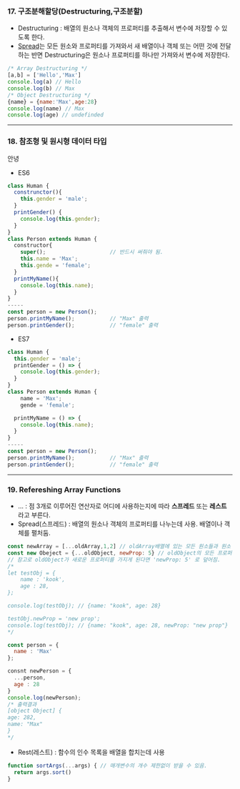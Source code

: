 ### 17. 구조분해할당(Destructuring,구조분할)

- Destructuring : 배열의 원소나 객체의 프로퍼티를 추출해서 변수에 저장할 수 있도록 한다.
- [Spread](https://github.com/yeonsu-k/Book/blob/main/React/Section2%EC%9E%90%EB%B0%94%EC%8A%A4%ED%81%AC%EB%A6%BD%ED%8A%B8/Section2(14~16).md#16-%EC%8A%A4%ED%94%84%EB%A0%88%EB%93%9C-%EB%B0%8F-%EB%82%98%EB%A8%B8%EC%A7%80-%EC%97%B0%EC%82%B0%EC%9E%90)는 모든 원소와 프로퍼티를 가져와서 새 배열이나 객체 또는 어떤 것에 전달하는 반면 Destructuring은 원소나 프로퍼티를 하나만 가져와서 변수에 저장한다.

```javascript
/* Array Destructuring */
[a,b] = ['Hello','Max']
console.log(a) // Hello
console.log(b) // Max
/* Object Destructuring */
{name} = {name:'Max',age:28}
console.log(name) // Max
console.log(age) // undefinded
```



------

### 18. 참조형 및 원시형 데이터 타입

<span style='bckground-color. #fff5b1'>안녕</span>

- ES6

```javascript
class Human {
  construnctor(){
    this.gender = 'male';
  }
  printGender() {
    console.log(this.gender);
  }
}
class Person extends Human {
  constructor{
    super();					// 반드시 써줘야 됨.
    this.name = 'Max';
    this.gende = 'female';
  }
  printMyName(){
  	console.log(this.name);
  }
}
-----
const person = new Person();
person.printMyName();			// "Max" 출력
person.printGender();			// "female" 출력
```

- ES7

```javascript
class Human {
  this.gender = 'male';
  printGender = () => {
    console.log(this.gender);
  }
}
class Person extends Human {
    name = 'Max';
    gende = 'female';

  printMyName = () => {
  	console.log(this.name);
  }
}
-----
const person = new Person();
person.printMyName();			// "Max" 출력
person.printGender();			// "female" 출력
```



------

### 19. Refereshing Array Functions

-  ...  : 점 3개로 이루어진 연산자로 어디에 사용하는지에 따라 **스프레드** 또는 **레스트**라고 부른다.
-  Spread(스프레드) : 배열의 원소나 객체의 프로퍼티를 나누는데 사용. 배열이나 객체를 펼처둠.

```javascript
const newArray = [...oldArray,1,2] // oldArray배열에 있는 모든 원소들과 원소 1,2를 더 추가한 새 배열
const new Obeject = {...oldObject, newProp: 5} // oldObject의 모든 프로퍼티와 값을 꺼내서 새 객체의 키 값으로 추가
// 참고로 oldObject가 새로운 프로퍼티를 가지게 된다면 'newProp: 5' 로 덮어짐.
/*
let testObj = {
    name : 'kook',
    age : 28,
};

console.log(testObj); // {name: "kook", age: 28}

testObj.newProp = 'new prop';
console.log(testObj); // {name: "kook", age: 28, newProp: "new prop"}
*/
```

```javascript
const person = {
  name : 'Max'
};

consnt newPerson = {
  ...person,
  age : 28
}
console.log(newPerson); 
/* 출력결과
[object Object] {
age: 282,
name: "Max"
}
*/
```



- Rest(레스트) : 함수의 인수 목록을  배열을 합치는데 사용

```javascript
function sortArgs(...args) { // 매개변수의 개수 제한없이 받을 수 있음.
  return args.sort()
}
```